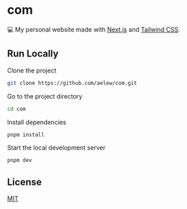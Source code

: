 # com

💻 My personal website made with [Next.js](https://nextjs.org) and [Tailwind CSS](https://tailwindcss.com).

## Run Locally

Clone the project

```bash
git clone https://github.com/aelew/com.git
```

Go to the project directory

```bash
cd com
```

Install dependencies

```bash
pnpm install
```

Start the local development server

```bash
pnpm dev
```

## License

[MIT](https://choosealicense.com/licenses/mit/)
